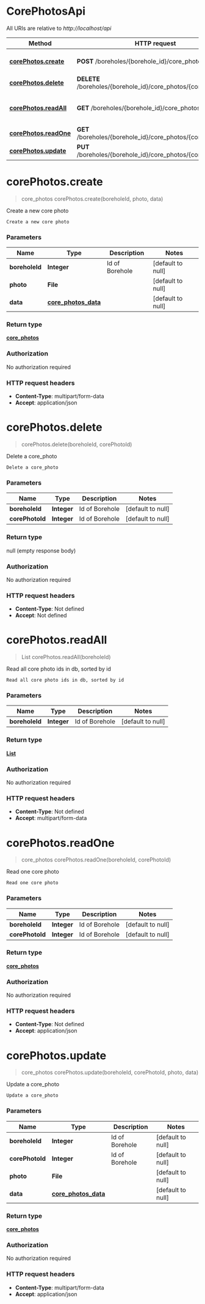 # CorePhotosApi

All URIs are relative to *http://localhost/api*

Method | HTTP request | Description
------------- | ------------- | -------------
[**corePhotos.create**](CorePhotosApi.md#corePhotos.create) | **POST** /boreholes/{borehole_id}/core_photos/ | Create a new core photo
[**corePhotos.delete**](CorePhotosApi.md#corePhotos.delete) | **DELETE** /boreholes/{borehole_id}/core_photos/{core_photo_id} | Delete a core_photo
[**corePhotos.readAll**](CorePhotosApi.md#corePhotos.readAll) | **GET** /boreholes/{borehole_id}/core_photos/ | Read all core photo ids in db, sorted by id
[**corePhotos.readOne**](CorePhotosApi.md#corePhotos.readOne) | **GET** /boreholes/{borehole_id}/core_photos/{core_photo_id} | Read one core photo
[**corePhotos.update**](CorePhotosApi.md#corePhotos.update) | **PUT** /boreholes/{borehole_id}/core_photos/{core_photo_id} | Update a core_photo


<a name="corePhotos.create"></a>
# **corePhotos.create**
> core_photos corePhotos.create(boreholeId, photo, data)

Create a new core photo

    Create a new core photo

### Parameters

Name | Type | Description  | Notes
------------- | ------------- | ------------- | -------------
 **boreholeId** | **Integer**| Id of Borehole | [default to null]
 **photo** | **File**|  | [default to null]
 **data** | [**core_photos_data**](..//Models/core_photos_data.md)|  | [default to null]

### Return type

[**core_photos**](..//Models/core_photos.md)

### Authorization

No authorization required

### HTTP request headers

- **Content-Type**: multipart/form-data
- **Accept**: application/json

<a name="corePhotos.delete"></a>
# **corePhotos.delete**
> corePhotos.delete(boreholeId, corePhotoId)

Delete a core_photo

    Delete a core_photo

### Parameters

Name | Type | Description  | Notes
------------- | ------------- | ------------- | -------------
 **boreholeId** | **Integer**| Id of Borehole | [default to null]
 **corePhotoId** | **Integer**| Id of Borehole | [default to null]

### Return type

null (empty response body)

### Authorization

No authorization required

### HTTP request headers

- **Content-Type**: Not defined
- **Accept**: Not defined

<a name="corePhotos.readAll"></a>
# **corePhotos.readAll**
> List corePhotos.readAll(boreholeId)

Read all core photo ids in db, sorted by id

    Read all core photo ids in db, sorted by id

### Parameters

Name | Type | Description  | Notes
------------- | ------------- | ------------- | -------------
 **boreholeId** | **Integer**| Id of Borehole | [default to null]

### Return type

[**List**](..//Models/core_photos.md)

### Authorization

No authorization required

### HTTP request headers

- **Content-Type**: Not defined
- **Accept**: multipart/form-data

<a name="corePhotos.readOne"></a>
# **corePhotos.readOne**
> core_photos corePhotos.readOne(boreholeId, corePhotoId)

Read one core photo

    Read one core photo

### Parameters

Name | Type | Description  | Notes
------------- | ------------- | ------------- | -------------
 **boreholeId** | **Integer**| Id of Borehole | [default to null]
 **corePhotoId** | **Integer**| Id of Borehole | [default to null]

### Return type

[**core_photos**](..//Models/core_photos.md)

### Authorization

No authorization required

### HTTP request headers

- **Content-Type**: Not defined
- **Accept**: application/json

<a name="corePhotos.update"></a>
# **corePhotos.update**
> core_photos corePhotos.update(boreholeId, corePhotoId, photo, data)

Update a core_photo

    Update a core_photo

### Parameters

Name | Type | Description  | Notes
------------- | ------------- | ------------- | -------------
 **boreholeId** | **Integer**| Id of Borehole | [default to null]
 **corePhotoId** | **Integer**| Id of Borehole | [default to null]
 **photo** | **File**|  | [default to null]
 **data** | [**core_photos_data**](..//Models/core_photos_data.md)|  | [default to null]

### Return type

[**core_photos**](..//Models/core_photos.md)

### Authorization

No authorization required

### HTTP request headers

- **Content-Type**: multipart/form-data
- **Accept**: application/json

